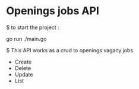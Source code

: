 # Openings jobs API

$ to start the project :

go run ./main.go

$ This API works as a crud to openings vagacy jobs

   - Create
   - Delete
   - Update
   - List






